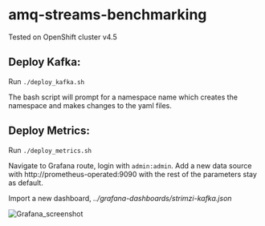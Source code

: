 # amq-streams-benchmarking
Tested on OpenShift cluster v4.5

## Deploy Kafka:
Run ```./deploy_kafka.sh```

The bash script will prompt for a namespace name which creates the namespace and makes changes to the yaml files.

## Deploy Metrics:
Run ```./deploy_metrics.sh```

Navigate to Grafana route, login with ```admin:admin```. Add a new data source with http://prometheus-operated:9090 with the rest of the parameters stay as default.

Import a new dashboard, *../grafana-dashboards/strimzi-kafka.json*

![Grafana_screenshot](https://user-images.githubusercontent.com/25560159/91380974-d7973b00-e858-11ea-9934-d903ddf12e23.png)
